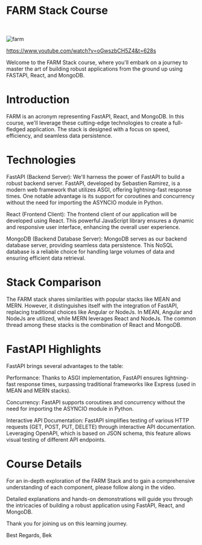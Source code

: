 # FARM Stack Course #

<br>

![farm](https://github.com/BekBrace/FARM-Stack-Course/assets/60483846/0fac8512-ac01-4309-abf6-29e4e23bfb13)

https://www.youtube.com/watch?v=oGwszbCH5Z4&t=628s

Welcome to the FARM Stack course, where you'll embark on a journey to master the art of building robust applications from the ground up using FASTAPI, React, and MongoDB.

# Introduction #
FARM is an acronym representing FastAPI, React, and MongoDB. In this course, we'll leverage these cutting-edge technologies to create a full-fledged application. The stack is designed with a focus on speed, efficiency, and seamless data persistence.

# Technologies #
FastAPI (Backend Server): We'll harness the power of FastAPI to build a robust backend server. FastAPI, developed by Sebastien Ramirez, is a modern web framework that utilizes ASGI, offering lightning-fast response times. One notable advantage is its support for coroutines and concurrency without the need for importing the ASYNCIO module in Python.

React (Frontend Client): The frontend client of our application will be developed using React. This powerful JavaScript library ensures a dynamic and responsive user interface, enhancing the overall user experience.

MongoDB (Backend Database Server): MongoDB serves as our backend database server, providing seamless data persistence. This NoSQL database is a reliable choice for handling large volumes of data and ensuring efficient data retrieval.

# Stack Comparison #
The FARM stack shares similarities with popular stacks like MEAN and MERN. However, it distinguishes itself with the integration of FastAPI, replacing traditional choices like Angular or NodeJs. In MEAN, Angular and NodeJs are utilized, while MERN leverages React and NodeJs. The common thread among these stacks is the combination of React and MongoDB.

# FastAPI Highlights #
FastAPI brings several advantages to the table:

Performance: Thanks to ASGI implementation, FastAPI ensures lightning-fast response times, surpassing traditional frameworks like Express (used in MEAN and MERN stacks).

Concurrency: FastAPI supports coroutines and concurrency without the need for importing the ASYNCIO module in Python.

Interactive API Documentation: FastAPI simplifies testing of various HTTP requests (GET, POST, PUT, DELETE) through interactive API documentation. Leveraging OpenAPI, which is based on JSON schema, this feature allows visual testing of different API endpoints.

# Course Details #
For an in-depth exploration of the FARM Stack and to gain a comprehensive understanding of each component, please follow along in the video. 

Detailed explanations and hands-on demonstrations will guide you through the intricacies of building a robust application using FastAPI, React, and MongoDB.

Thank you for joining us on this learning journey.

Best Regards,
Bek

